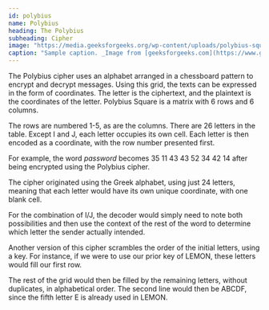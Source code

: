 ```yaml
---
id: polybius
name: Polybius
heading: The Polybius
subheading: Cipher
image: "https://media.geeksforgeeks.org/wp-content/uploads/polybius-square.png"
caption: "Sample caption. _Image from [geeksforgeeks.com](https://www.geeksforgeeks.org/polybius-square-cipher/)"
---
```


The Polybius cipher uses an alphabet arranged in a chessboard pattern to encrypt and decrypt messages. Using this grid, the texts can be expressed in the form of coordinates. The letter is the ciphertext, and the plaintext is the coordinates of the letter. Polybius Square is a matrix with 6 rows and 6 columns.

The rows are numbered 1-5, as are the columns. There are 26 letters in the table. Except I and J, each letter occupies its own cell. Each letter is then encoded as a coordinate, with the row number presented first.

For example, the word _password_ becomes 35 11 43 43 52 34 42 14 after being encrypted using the Polybius cipher.

The cipher originated using the Greek alphabet, using just 24 letters, meaning that each letter would have its own unique coordinate, with one blank cell.

For the combination of I/J, the decoder would simply need to note both possibilities and then use the context of the rest of the word to determine which letter the sender actually intended.

Another version of this cipher scrambles the order of the initial letters, using a key. For instance, if we were to use our prior key of LEMON, these letters would fill our first row.

The rest of the grid would then be filled by the remaining letters, without duplicates, in alphabetical order. The second line would then be ABCDF, since the fifth letter E is already used in LEMON.
